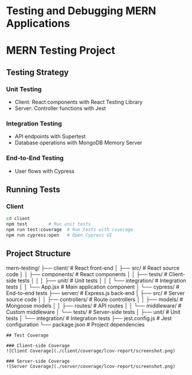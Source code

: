 
# Testing and Debugging MERN Applications
# MERN Testing Project

## Testing Strategy

### Unit Testing
- Client: React components with React Testing Library
- Server: Controller functions with Jest

### Integration Testing
- API endpoints with Supertest
- Database operations with MongoDB Memory Server

### End-to-End Testing
- User flows with Cypress

## Running Tests

### Client
```bash
cd client
npm test        # Run unit tests
npm run test:coverage  # Run tests with coverage
npm run cypress:open   # Open Cypress UI
```

##  Project Structure




mern-testing/
├── client/                 # React front-end
│   ├── src/                # React source code
│   │   ├── components/     # React components
│   │   ├── tests/          # Client-side tests
│   │   │   ├── unit/       # Unit tests
│   │   │   └── integration/ # Integration tests
│   │   └── App.jsx         # Main application component
│   └── cypress/            # End-to-end tests
├── server/                 # Express.js back-end
│   ├── src/                # Server source code
│   │   ├── controllers/    # Route controllers
│   │   ├── models/         # Mongoose models
│   │   ├── routes/         # API routes
│   │   └── middleware/     # Custom middleware
│   └── tests/              # Server-side tests
│       ├── unit/           # Unit tests
│       └── integration/    # Integration tests
├── jest.config.js          # Jest configuration
└── package.json            # Project dependencies



```
## Test Coverage

### Client-side Coverage
![Client Coverage](./client/coverage/lcov-report/screenshot.png)

### Server-side Coverage
![Server Coverage](./server/coverage/lcov-report/screenshot.png)
